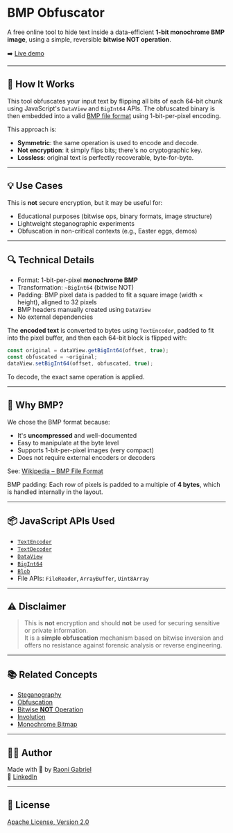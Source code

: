 # BMP Obfuscator

A free online tool to hide text inside a data-efficient **1-bit monochrome BMP image**, using a simple, reversible **bitwise NOT operation**.

➡️ [Live demo](https://raonigabriel.github.io/bmp-obfuscator/)

---

## 🧠 How It Works

This tool obfuscates your input text by flipping all bits of each 64-bit chunk using JavaScript's `DataView` and `BigInt64` APIs. The obfuscated binary is then embedded into a valid [BMP file format](https://en.wikipedia.org/wiki/BMP_file_format) using 1-bit-per-pixel encoding.

This approach is:

- **Symmetric**: the same operation is used to encode and decode.
- **Not encryption**: it simply flips bits; there's no cryptographic key.
- **Lossless**: original text is perfectly recoverable, byte-for-byte.

---

## 💡 Use Cases

This is **not** secure encryption, but it may be useful for:

- Educational purposes (bitwise ops, binary formats, image structure)
- Lightweight steganographic experiments
- Obfuscation in non-critical contexts (e.g., Easter eggs, demos)

---

## 🔍 Technical Details

- Format: 1-bit-per-pixel **monochrome BMP**
- Transformation: `~BigInt64` (bitwise NOT)
- Padding: BMP pixel data is padded to fit a square image (width × height), aligned to 32 pixels
- BMP headers manually created using `DataView`
- No external dependencies

The **encoded text** is converted to bytes using `TextEncoder`, padded to fit into the pixel buffer, and then each 64-bit block is flipped with:

```js
const original = dataView.getBigInt64(offset, true);
const obfuscated = ~original;
dataView.setBigInt64(offset, obfuscated, true);
```

To decode, the exact same operation is applied.

---

## 🧱 Why BMP?

We chose the BMP format because:

- It's **uncompressed** and well-documented
- Easy to manipulate at the byte level
- Supports 1-bit-per-pixel images (very compact)
- Does not require external encoders or decoders

See: [Wikipedia – BMP File Format](https://en.wikipedia.org/wiki/BMP_file_format)

BMP padding: Each row of pixels is padded to a multiple of **4 bytes**, which is handled internally in the layout.

---

## 📦 JavaScript APIs Used

- [`TextEncoder`](https://developer.mozilla.org/en-US/docs/Web/API/TextEncoder)
- [`TextDecoder`](https://developer.mozilla.org/en-US/docs/Web/API/TextDecoder)
- [`DataView`](https://developer.mozilla.org/en-US/docs/Web/JavaScript/Reference/Global_Objects/DataView)
- [`BigInt64`](https://developer.mozilla.org/en-US/docs/Web/JavaScript/Reference/Global_Objects/BigInt64Array)
- [`Blob`](https://developer.mozilla.org/en-US/docs/Web/API/Blob)
- File APIs: `FileReader`, `ArrayBuffer`, `Uint8Array`

---

## ⚠️ Disclaimer

> This is **not** encryption and should **not** be used for securing sensitive or private information.  
> It is a **simple obfuscation** mechanism based on bitwise inversion and offers no resistance against forensic analysis or reverse engineering.

---

## 📚 Related Concepts

- [Steganography](https://en.wikipedia.org/wiki/Steganography)
- [Obfuscation](https://en.wikipedia.org/wiki/Obfuscation_(software))
- [Bitwise **NOT** Operation](https://developer.mozilla.org/en-US/docs/Web/JavaScript/Reference/Operators/Bitwise_NOT)
- [Involution](https://en.wikipedia.org/wiki/Involution_(mathematics)#Computer_science)
- [Monochrome Bitmap](https://en.wikipedia.org/wiki/Bitmap#Monochrome_bitmap)

---

## 👨‍💻 Author

Made with 💙 by [Raoni Gabriel](https://github.com/raonigabriel)  
🔗 [LinkedIn](https://www.linkedin.com/in/raonigabriel/)

---

## 📜 License

[Apache License, Version 2.0](https://www.apache.org/licenses/LICENSE-2.0)
